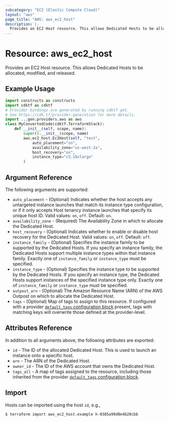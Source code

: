 ```yaml
---
subcategory: "EC2 (Elastic Compute Cloud)"
layout: "aws"
page_title: "AWS: aws_ec2_host"
description: |-
  Provides an EC2 Host resource. This allows Dedicated Hosts to be allocated, modified, and released.
---
```


# Resource: aws_ec2_host

Provides an EC2 Host resource. This allows Dedicated Hosts to be allocated, modified, and released.

## Example Usage

```python
import constructs as constructs
import cdktf as cdktf
# Provider bindings are generated by running cdktf get.
# See https://cdk.tf/provider-generation for more details.
import ...gen.providers.aws as aws
class MyConvertedCode(cdktf.TerraformStack):
    def __init__(self, scope, name):
        super().__init__(scope, name)
        aws.ec2_host.Ec2Host(self, "test",
            auto_placement="on",
            availability_zone="us-west-2a",
            host_recovery="on",
            instance_type="c5.18xlarge"
        )
```

## Argument Reference

The following arguments are supported:

* `auto_placement` - (Optional) Indicates whether the host accepts any untargeted instance launches that match its instance type configuration, or if it only accepts Host tenancy instance launches that specify its unique host ID. Valid values: `on`, `off`. Default: `on`.
* `availability_zone` - (Required) The Availability Zone in which to allocate the Dedicated Host.
* `host_recovery` - (Optional) Indicates whether to enable or disable host recovery for the Dedicated Host. Valid values: `on`, `off`. Default: `off`.
* `instance_family` - (Optional) Specifies the instance family to be supported by the Dedicated Hosts. If you specify an instance family, the Dedicated Hosts support multiple instance types within that instance family. Exactly one of `instance_family` or `instance_type` must be specified.
* `instance_type` - (Optional) Specifies the instance type to be supported by the Dedicated Hosts. If you specify an instance type, the Dedicated Hosts support instances of the specified instance type only. Exactly one of `instance_family` or `instance_type` must be specified.
* `outpost_arn` - (Optional) The Amazon Resource Name (ARN) of the AWS Outpost on which to allocate the Dedicated Host.
* `tags` - (Optional) Map of tags to assign to this resource. If configured with a provider [`default_tags` configuration block](https://registry.terraform.io/providers/hashicorp/aws/latest/docs#default_tags-configuration-block) present, tags with matching keys will overwrite those defined at the provider-level.

## Attributes Reference

In addition to all arguments above, the following attributes are exported:

* `id` - The ID of the allocated Dedicated Host. This is used to launch an instance onto a specific host.
* `arn` - The ARN of the Dedicated Host.
* `owner_id` - The ID of the AWS account that owns the Dedicated Host.
* `tags_all` - A map of tags assigned to the resource, including those inherited from the provider [`default_tags` configuration block](https://registry.terraform.io/providers/hashicorp/aws/latest/docs#default_tags-configuration-block).

## Import

Hosts can be imported using the host `id`, e.g.,

```
$ terraform import aws_ec2_host.example h-0385a99d0e4b20cbb
```

<!-- cache-key: cdktf-0.17.0-pre.15 input-41c9a4bcef2bc29bfceae6876d0cd049e3590480296e3067c4b8334afc6193ff -->